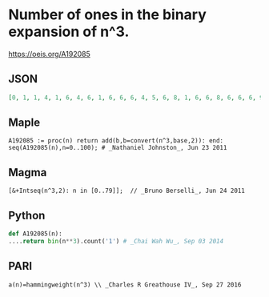 # Number of ones in the binary expansion of n^3\.
https://oeis.org/A192085
## JSON
```JSON
[0, 1, 1, 4, 1, 6, 4, 6, 1, 6, 6, 6, 4, 5, 6, 8, 1, 6, 6, 8, 6, 6, 6, 9, 4, 7, 5, 8, 6, 9, 8, 10, 1, 6, 6, 11, 6, 10, 8, 12, 6, 8, 6, 9, 6, 11, 9, 10, 4, 9, 7, 7, 5, 8, 8, 10, 6, 10, 9, 7, 8, 11, 10, 12, 1, 6, 6, 11, 6, 9, 11, 11, 6, 13, 10, 14, 8, 13, 12, 13]
```
## Maple
```Maple
A192085 := proc(n) return add(b,b=convert(n^3,base,2)): end: seq(A192085(n),n=0..100); # _Nathaniel Johnston_, Jun 23 2011
```
## Magma
```Magma
[&+Intseq(n^3,2): n in [0..79]];  // _Bruno Berselli_, Jun 24 2011
```
## Python
```Python
def A192085(n):
....return bin(n**3).count('1') # _Chai Wah Wu_, Sep 03 2014
```
## PARI
```PARI
a(n)=hammingweight(n^3) \\ _Charles R Greathouse IV_, Sep 27 2016
```
